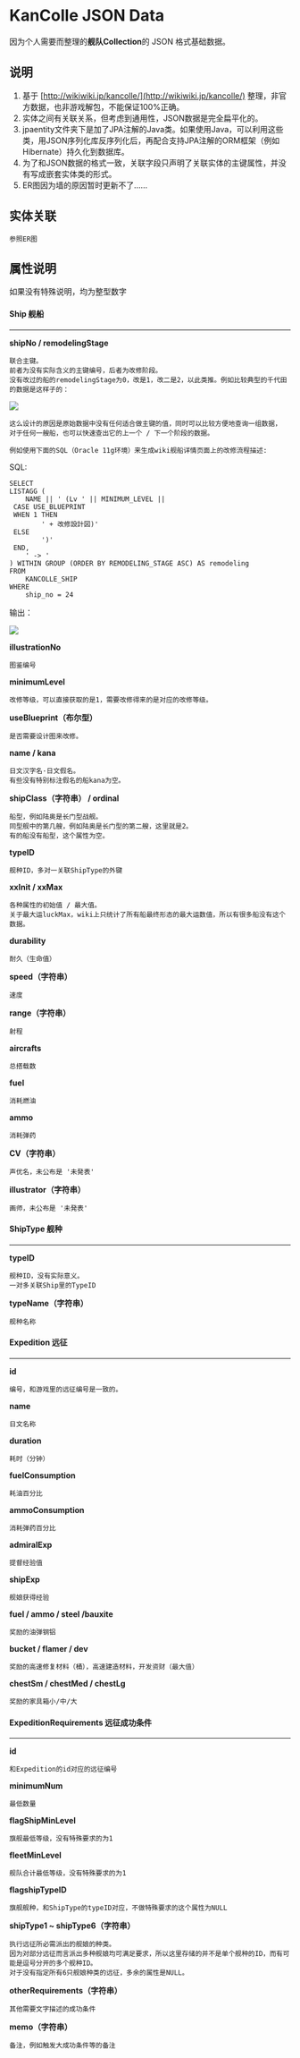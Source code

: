 # KanColle JSON Data #

因为个人需要而整理的**舰队Collection**的 JSON 格式基础数据。

## 说明 ##

1. 基于 [http://wikiwiki.jp/kancolle/](http://wikiwiki.jp/kancolle/) 整理，非官方数据，也非游戏解包，不能保证100%正确。
2. 实体之间有关联关系，但考虑到通用性，JSON数据是完全扁平化的。
3. jpaentity文件夹下是加了JPA注解的Java类。如果使用Java，可以利用这些类，用JSON序列化库反序列化后，再配合支持JPA注解的ORM框架（例如Hibernate）持久化到数据库。
4. 为了和JSON数据的格式一致，关联字段只声明了关联实体的主键属性，并没有写成嵌套实体类的形式。
5. ER图因为墙的原因暂时更新不了……

## 实体关联 ##

	参照ER图

## 属性说明 ##

如果没有特殊说明，均为整型数字

#### Ship 舰船 ####

----------

**shipNo / remodelingStage**

	联合主键。
	前者为没有实际含义的主键编号，后者为改修阶段。
	没有改过的船的remodelingStage为0，改是1，改二是2，以此类推。例如比较典型的千代田的数据是这样子的：

![](http://reimuyome.github.io/kancollejsondata/pics/chiyoda.png)

	这么设计的原因是原始数据中没有任何适合做主键的值，同时可以比较方便地查询一组数据，
	对于任何一艘船，也可以快速查出它的上一个 / 下一个阶段的数据。

	例如使用下面的SQL（Oracle 11g环境）来生成wiki舰船详情页面上的改修流程描述:

 SQL:

	SELECT
	LISTAGG (
		NAME || ' (Lv ' || MINIMUM_LEVEL ||
	 CASE USE_BLUEPRINT
	 WHEN 1 THEN
			' + 改修設計図)'
	 ELSE
			')'
	 END,
	 	' -> '
	) WITHIN GROUP (ORDER BY REMODELING_STAGE ASC) AS remodeling
	FROM
		KANCOLLE_SHIP
	WHERE
		ship_no = 24 

 输出：
	
![](http://reimuyome.github.io/kancollejsondata/pics/remodeling.png)

**illustrationNo**

	图鉴编号

**minimumLevel**

	改修等级，可以直接获取的是1，需要改修得来的是对应的改修等级。

**useBlueprint（布尔型）**

	是否需要设计图来改修。

**name / kana**

	日文汉字名·日文假名。
	有些没有特别标注假名的船kana为空。
	
**shipClass（字符串） / ordinal**

	船型，例如陆奥是长门型战舰。
	同型舰中的第几艘，例如陆奥是长门型的第二艘，这里就是2。
	有的船没有船型，这个属性为空。

**typeID**

	舰种ID，多对一关联ShipType的外键

**xxInit / xxMax**

	各种属性的初始值 / 最大值。
	关于最大运luckMax，wiki上只统计了所有船最终形态的最大运数值，所以有很多船没有这个数据。

**durability**

	耐久（生命值）

**speed（字符串）**

	速度

**range（字符串）**

	射程

**aircrafts**

	总搭载数

**fuel**

	消耗燃油

**ammo**

	消耗弹药

**CV（字符串）**

	声优名，未公布是 '未発表'

**illustrator（字符串）**

	画师，未公布是 '未発表'

#### ShipType 舰种 ####

----------

**typeID**

	舰种ID，没有实际意义。
	一对多关联Ship里的TypeID

**typeName（字符串）**

	舰种名称

#### Expedition 远征 ####

----------

**id**

	编号，和游戏里的远征编号是一致的。

**name**

	日文名称

**duration**

	耗时（分钟）

**fuelConsumption**

	耗油百分比

**ammoConsumption**

	消耗弹药百分比

**admiralExp**

	提督经验值

**shipExp**

	舰娘获得经验

**fuel / ammo / steel /bauxite**

	奖励的油弹钢铝

**bucket / flamer / dev**

	奖励的高速修复材料（桶），高速建造材料，开发资财（最大值）

**chestSm / chestMed / chestLg**

	奖励的家具箱小/中/大

#### ExpeditionRequirements 远征成功条件 ####

----------

**id**

	和Expedition的id对应的远征编号

**minimumNum**

	最低数量

**flagShipMinLevel**

	旗舰最低等级，没有特殊要求的为1

**fleetMinLevel**

	舰队合计最低等级，没有特殊要求的为1

**flagshipTypeID**

	旗舰舰种，和ShipType的typeID对应，不做特殊要求的这个属性为NULL

**shipType1 ~ shipType6（字符串）**

	执行远征所必需派出的舰娘的种类。
	因为对部分远征而言派出多种舰娘均可满足要求，所以这里存储的并不是单个舰种的ID，而有可能是逗号分开的多个舰种ID。
	对于没有指定所有6只舰娘种类的远征，多余的属性是NULL。

**otherRequirements（字符串）**

	其他需要文字描述的成功条件

**memo（字符串）**

	备注，例如触发大成功条件等的备注

	